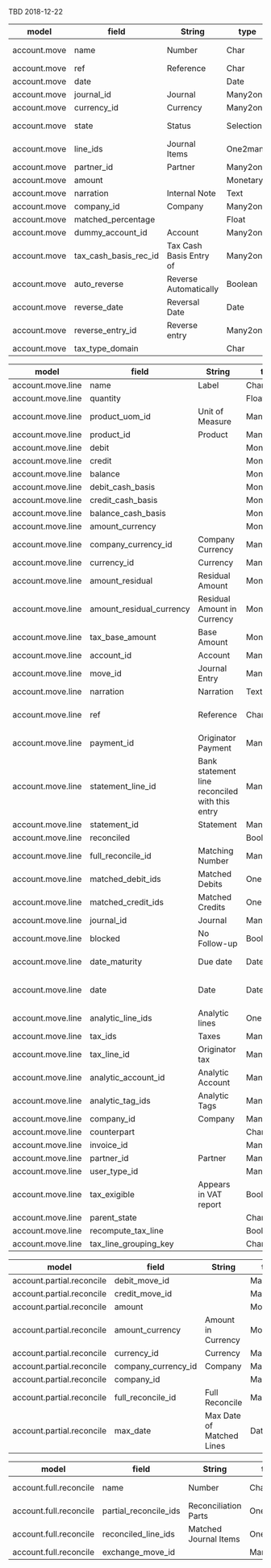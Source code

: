 TBD 2018-12-22

model|field|String|type|note
-----|-----|------|----|----
account.move|name|Number|Char|required=True, copy=False, default='/'
account.move|ref|Reference|Char| copy=False
account.move|date||Date|required=True
account.move|journal_id|Journal|Many2one|account.journal
account.move|currency_id|Currency|Many2one|res.currency
account.move|state|Status|Selection|[('draft', 'Unposted'), ('posted', 'Posted')]
account.move|line_ids|Journal Items|One2many|'account.move.line', 'move_id'
account.move|partner_id|Partner|Many2one|res.partner
account.move|amount||Monetary|store=True
account.move|narration|Internal Note|Text|
account.move|company_id|Company|Many2one|res.company
account.move|matched_percentage||Float|Percentage Matched
account.move|dummy_account_id|Account|Many2one|account.account
account.move|tax_cash_basis_rec_id|Tax Cash Basis Entry of|Many2one|account.partial.reconcile
account.move|auto_reverse|Reverse Automatically|Boolean|
account.move|reverse_date|Reversal Date|Date|
account.move|reverse_entry_id|Reverse entry|Many2one|account.move
account.move|tax_type_domain||Char|store=False


model|field|String|type|note
-----|-----|------|----|----
account.move.line|name|Label|Char|
account.move.line|quantity||Float|
account.move.line|product_uom_id|Unit of Measure|Many2one|uom.uom
account.move.line|product_id|Product|Many2one|product.product
account.move.line|debit||Monetary|
account.move.line|credit||Monetary|
account.move.line|balance||Monetary|
account.move.line|debit_cash_basis||Monetary|
account.move.line|credit_cash_basis||Monetary|
account.move.line|balance_cash_basis||Monetary|
account.move.line|amount_currency||Monetary|
account.move.line|company_currency_id|Company Currency|Many2one|res.currency
account.move.line|currency_id|Currency|Many2one|res.currency
account.move.line|amount_residual|Residual Amount|Monetary| store=True
account.move.line|amount_residual_currency|Residual Amount in Currency|Monetary| store=True
account.move.line|tax_base_amount|Base Amount|Monetary|store=True
account.move.line|account_id|Account|Many2one|account.account
account.move.line|move_id|Journal Entry|Many2one|account.move
account.move.line|narration|Narration|Text|readonly=False
account.move.line|ref|Reference|Char|store=True, copy=False, index=True, readonly=False
account.move.line|payment_id|Originator Payment|Many2one|account.payment
account.move.line|statement_line_id|Bank statement line reconciled with this entry|Many2one|account.bank.statement
account.move.line|statement_id|Statement|Many2one|account.bank.statement
account.move.line|reconciled||Boolean|
account.move.line|full_reconcile_id|Matching Number|Many2one|account.full.reconcile
account.move.line|matched_debit_ids|Matched Debits|One2many|'account.partial.reconcile', 'credit_move_id'
account.move.line|matched_credit_ids|Matched Credits|One2many|'account.partial.reconcile', 'debit_move_id'
account.move.line|journal_id|Journal|Many2one|account.journal
account.move.line|blocked|No Follow-up|Boolean| default=False
account.move.line|date_maturity|Due date|Date|index=True, required=True,
account.move.line|date|Date|Date|index=True, store=True, copy=False, readonly=False
account.move.line|analytic_line_ids|Analytic lines|One2many|'account.analytic.line', 'move_id'
account.move.line|tax_ids|Taxes|Many2many|account.tax
account.move.line|tax_line_id|Originator tax|Many2one|account.tax
account.move.line|analytic_account_id|Analytic Account|Many2one|account.analytic.account
account.move.line|analytic_tag_ids|Analytic Tags|Many2many|account.analytic.tag
account.move.line|company_id|Company|Many2one|res.company
account.move.line|counterpart||Char|Counterpart
account.move.line|invoice_id||Many2one|account.invoice
account.move.line|partner_id|Partner|Many2one|res.partner
account.move.line|user_type_id||Many2one|account.account.type
account.move.line|tax_exigible|Appears in VAT report|Boolean|default=True
account.move.line|parent_state||Char|
account.move.line|recompute_tax_line||Boolean|
account.move.line|tax_line_grouping_key||Char|


model|field|String|type|note
-----|-----|------|----|----
account.partial.reconcile|debit_move_id||Many2one|account.move.line
account.partial.reconcile|credit_move_id||Many2one|account.move.line
account.partial.reconcile|amount||Monetary|
account.partial.reconcile|amount_currency|Amount in Currency|Monetary|
account.partial.reconcile|currency_id|Currency|Many2one|res.currency
account.partial.reconcile|company_currency_id|Company|Many2one|res.company
account.partial.reconcile|company_id||Many2one|account.full.reconcile
account.partial.reconcile|full_reconcile_id|Full Reconcile|Many2one|account.full.reconcile
account.partial.reconcile|max_date|Max Date of Matched Lines|Date|readonly=True, copy=False, store=True,


model|field|String|type|note
-----|-----|------|----|----
account.full.reconcile|name|Number|Char|required=True, copy=False
account.full.reconcile|partial_reconcile_ids|Reconciliation Parts|One2many|'account.partial.reconcile', 'full_reconcile_id'
account.full.reconcile|reconciled_line_ids|Matched Journal Items|One2many|'account.move.line', 'full_reconcile_id'
account.full.reconcile|exchange_move_id||Many2one|account.move



